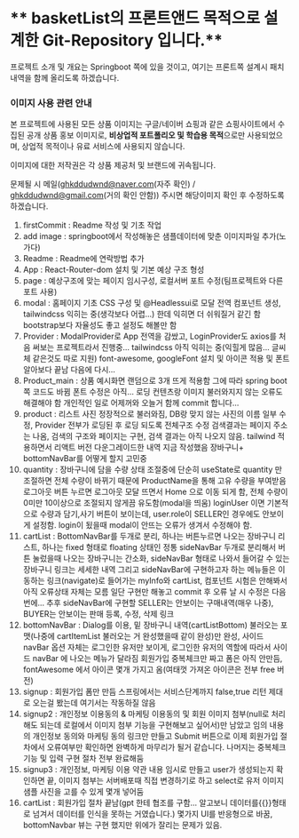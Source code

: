 # ** basketList의 프론트앤드 목적으로 설계한 Git-Repository 입니다.**

프로젝트 소개 및 개요는 Springboot 쪽에 있을 것이고,
여기는 프론트쪽 설계시 패치 내역을 함께 올리도록 하겠습니다.  

### 이미지 사용 관련 안내

본 프로젝트에 사용된 모든 상품 이미지는 구글/네이버 쇼핑과 같은 쇼핑사이트에서 수집된 공개 상품 홍보 이미지로,
**비상업적 포트폴리오 및 학습용 목적**으로만 사용되었으며,
상업적 목적이나 유료 서비스에 사용되지 않습니다.

이미지에 대한 저작권은 각 상품 제공처 및 브랜드에 귀속됩니다.

문제될 시 메일(ghkddudwnd@naver.com(자주 확인)
/ ghkddudwnd@gmail.com(거의 확인 안함)) 주시면 해당이미지 확인 후 수정하도록 하겠습니다.

1. firstCommit : Readme 작성 및 기초 작업
2. add image : springboot에서 작성해놓은 샘플데이터에 맞춘 이미지파일 추가(노가다)
3. Readme : Readme에 연락방법 추가
4. App : React-Router-dom 설치 및 기본 예상 구조 형성
5. page : 예상구조에 맞는 페이지 임시구성, 로컬서버 포트 수정(팀프로젝트와 다른 포트 사용)
6. modal : 홈페이지 기초 CSS 구성 및 @Headlessui로 모달 전역 컴포넌트 생성, tailwindcss 익히는 중(생각보다 어렵...)
한데 익히면 더 쉬워질거 같긴 함 bootstrap보다 자율성도 좋고 설정도 해볼만 함
7. Provider : ModalProvider로 App 전역을 감쌌고, LoginProvider도 axios를 처음 써보는 프로젝트라서 진행중...
tailwindcss 아직 익히는 중(익힐게 많음... 글씨체 같은것도 따로 지원)
font-awesome, googleFont 설치 및 아이콘 적용 및 폰트 알아보다 끝남 다음에 다시...
8. Product_main : 상품 예시화면 랜덤으로 3개 뜨게 적용함 그에 따라 spring boot 쪽 코드도 바뀜
폰트 수정은 아직... 로딩 컨텐츠랑 이미지 불러와지지 않는 오류도 해결해야 함 개인적인 일로 어제꺼와 오늘거 함께 commit 합니다...
9. product : 리스트 사진 정장적으로 불러와짐, DB랑 맞지 않는 사진의 이름 일부 수정, Provider 전부가 로딩된 후 로딩 되도록 전체구조 수정 
검색결과는 페이지 주소는 나옴, 검색의 구조와 페이지는 구현, 검색 결과는 아직 나오지 않음. tailwind 적용하면서 리액트 버전 다운그레이드한 
내역 지금 작성했음 장바구니+ bottomNavBar를 어떻게 할지 고민중
10. quantity : 장바구니에 담을 수량 상태 조절중에 단순히 useState로 quantity 만 조절하면 전체 수량이 바뀌기 때문에 
ProductName을 통해 고유 수량을 부여받음 로그아웃 버튼 누르면 로그아웃 모달 뜨면서 Home 으로 이동 되게 함, 전체 수량이 0미만 10이상으로
조절되지 않게끔 유도함(modal을 띄움) loginUser 이면 기본적으로 수량과 담기,사기 버튼이 보이는데, user.role이 SELLER인 경우에도 안보이게
설정함. login이 됬을때 modal이 안뜨는 오류가 생겨서 수정해야 함.
11. cartList : BottomNavBar를 두개로 분리, 하나는 버튼누르면 나오는 장바구니 리스트, 하나는 fixed 형태로 floating 상태인
정통 sideNavBar 두개로 분리해서 버튼 눌렀을때 나오는 장바구니는 간소화, sideNavBar 형태로 나와서 들어갈 수 있는 장바구니 링크는 세세한 내역
그리고 sideNavBar에 구현하고자 하는 메뉴들은 이동하는 링크(navigate)로 들어가는 myInfo와 cartList,
컴포넌트 시험은 안해봐서 아직 오류상태 자체는 모름 일단 구현만 해놓고 commit 후 오류 날 시 수정은 다음번에... 
추후 sideNavBar에 구현할 SELLER는 안보이는 구매내역(매우 나중), BUYER는 안보이는 판매 등록, 수정, 삭제 링크 
12. bottomNavBar : Dialog를 이용, 밑 장바구니 내역(cartListBottom) 불러오는 포맷(나중에 cartItemList 불러오는 거 완성했을때 같이 완성)만 완성,
사이드 navBar 옵션 자체는 로그인한 유저만 보이게, 로그인한 유저의 역할에 따라서 사이드 navBar 에 나오는 메뉴가 달라짐
회원가입 중복체크만 짜고 폼은 아직 안만듬, fontAwesome 에서 아이콘 몇개 가지고 옴(여태껏 가져온 아이콘은 전부 free 버전)
13. signup : 회원가입 폼만 만듬 스프링에서는 서비스단계까지 false,true 리턴 제대로 오는걸 봤는데 여기서는 작동하질 않음
14. signup2 : 개인정보 이용동의 & 마케팅 이용동의 및 회원 이미지 첨부(null로 처리해도 되는데 로컬에서 이미지 첨부 기능을 구현해보고 싶어서)만 남았고
임의 내용의 개인정보 동의와 마케팅 동의 링크만 만들고 Submit 버튼으로 이제 회원가입 절차에서 오류여부만 확인하면 완벽하게 마무리가 될거 같습니다. 
나머지는 중복체크 기능 및 입력 구현 절차 전부 완료해둠
15. signup3 : 개인정보, 마케팅 이용 약관 내용 임시로 만들고 user가 생성되는지 확인하면 끝, 이미지 첨부는 서버배포때 직접 변경하기로 하고
select로 유저 이미지 샘플 사진을 고를 수 있게 몇개 넣어둠 
16. cartList : 회원가입 절차 끝남(gpt 한테 협조를 구함... 알고보니 데이터를{{}}형태로 넘겨서 데이터를 인식을 못하는 거였습니다.) 
몇가지 UI를 반응형으로 바꿈, bottomNavbar 뷰는 구현 했지만 위에가 잘리는 문제가 있음. 